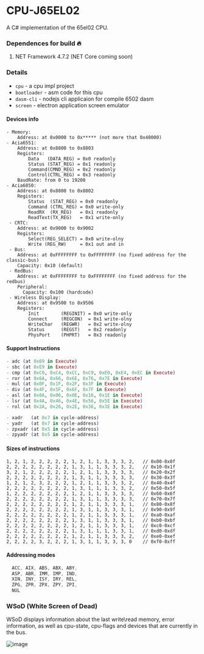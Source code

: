 # CPU-J65EL02
A C# implementation of the 65el02 CPU.


### Dependences for build 🔥
1. NET Framework 4.7.2 (NET Core coming soon)

### Details
- `cpu`           - a cpu impl project
- `bootloader`    - asm code for this cpu
- `dasm-cli`      - nodejs cli applicaion for compile 6502 dasm
- `screen`        - electron application screen emulator 

#### Devices info
```CSharp
- Memory:
    Address: at 0x0000 to 0x***** (not more that 0x40000) 
- Acia6551:
    Address: at 0x8800 to 0x8803
    Registers:
        Data   (DATA_REG) = 0x0 readonly
        Status (STAT_REG) = 0x1 readonly
        Command(CMND_REG) = 0x2 readonly
        Control(CTRL_REG) = 0x3 readonly
    BaudRate: from 0 to 19200
- Acia6850:
    Address: at 0x8800 to 0x8802
    Registers:
        Status  (STAT_REG) = 0x0 readonly
        Command (CTRL_REG) = 0x0 write-only
        ReadRX  (RX_REG)   = 0x1 readonly
        ReadText(TX_REG)   = 0x1 write-only
 - CRTC:
    Address: at 0x9000 to 0x9002
    Registers:
        Select(REG_SELECT) = 0x0 write-olny
        Write (REG_RW)     = 0x1 out and in
 - Bus:
    Address: at 0xFFFFFFFF to 0xFFFFFFFF (no fixed address for the classic-bus)
    Capacity: 0x10 (default)
 - RedBus:
    Address: at 0xFFFFFFFF to 0xFFFFFFFF (no fixed address for the redbus)
    Peripheral:
      Capacity: 0x100 (hardcode)
 - Wireless Display:
    Address: at 0x9500 to 0x9506
    Registers:
        Init        (REGINIT) = 0x0 write-only
        Connect     (REGCON)  = 0x1 write-olny
        WriteChar   (REGWR)   = 0x2 write-olny
        Status      (REGST)   = 0x2 readonly
        PhysPort    (PHPRT)   = 0x3 readonly
```

#### Support Instructions   
```elixir
- adc (at 0x69 in Execute)
- sbc (at 0xE9 in Execute)
- cmp (at 0xC0, 0xC4, 0xCC, 0xC9, 0xE0, 0xE4, 0xEC in Execute)
- ror (at 0x6A, 0x66, 0x6E, 0x76, 0x7E in Execute)
- mul (at 0x0F, 0x1F, 0x2F, 0x3F in Execute)
- div (at 0x4F, 0x5F, 0x6F, 0x7F in Execute)
- asl (at 0x0A, 0x06, 0x0E, 0x16, 0x1E in Execute)
- lsr (at 0x4A, 0x46, 0x4E, 0x56, 0x5E in Execute)
- rol (at 0x2A, 0x26, 0x2E, 0x36, 0x3E in Execute)

- xadr   (at 0x7 in cycle-address)
- yadr   (at 0x7 in cycle-address)
- zpxadr (at 0x5 in cycle-address)
- zpyadr (at 0x5 in cycle-address)
```

#### Sizes of instructions
```CSharp
1, 2, 1, 2, 2, 2, 2, 2, 1, 2, 1, 1, 3, 3, 3, 2,   // 0x00-0x0f
2, 2, 2, 2, 2, 2, 2, 2, 1, 3, 1, 1, 3, 3, 3, 2,   // 0x10-0x1f
3, 2, 1, 2, 2, 2, 2, 2, 1, 2, 1, 1, 3, 3, 3, 3,   // 0x20-0x2f
2, 2, 2, 2, 2, 2, 2, 2, 1, 3, 1, 1, 3, 3, 3, 3,   // 0x30-0x3f
1, 2, 1, 2, 3, 2, 2, 2, 1, 2, 1, 1, 3, 3, 3, 2,   // 0x40-0x4f
2, 2, 2, 2, 2, 2, 2, 2, 1, 3, 1, 1, 1, 3, 3, 2,   // 0x50-0x5f
1, 2, 2, 2, 2, 2, 2, 2, 1, 2, 1, 1, 3, 3, 3, 3,   // 0x60-0x6f
2, 2, 2, 2, 2, 2, 2, 2, 1, 3, 1, 1, 3, 3, 3, 3,   // 0x70-0x7f
2, 2, 2, 2, 2, 2, 2, 2, 1, 2, 1, 1, 3, 3, 3, 1,   // 0x80-0x8f
2, 2, 2, 2, 2, 2, 2, 2, 1, 3, 1, 1, 3, 3, 3, 1,   // 0x90-0x9f
2, 2, 2, 2, 2, 2, 2, 2, 1, 2, 1, 1, 3, 3, 3, 1,   // 0xa0-0xaf
2, 2, 2, 2, 2, 2, 2, 2, 1, 3, 1, 1, 3, 3, 3, 1,   // 0xb0-0xbf
2, 2, 2, 2, 2, 2, 2, 2, 1, 2, 1, 1, 3, 3, 3, 1,   // 0xc0-0xcf
2, 2, 2, 2, 2, 2, 2, 2, 1, 3, 1, 1, 1, 3, 3, 1,   // 0xd0-0xdf
2, 2, 2, 2, 2, 2, 2, 2, 1, 2, 1, 1, 3, 3, 3, 2,   // 0xe0-0xef
2, 2, 2, 2, 3, 2, 2, 2, 1, 3, 1, 1, 3, 3, 3, 0    // 0xf0-0xff
```

#### Addressing modes
```asm
  ACC, AIX, ABS, ABX, ABY,
  ASP, ABR, IMM, IMP, IND,
  XIN, INY, ISY, IRY, REL,
  ZPG, ZPR, ZPX, ZPY, ZPI,
  NUL
```

### WSoD  (White Screen of Dead)

WSoD displays information about the last write\read memory, error information, as well as cpu-state, cpu-flags and devices that are currently in the bus. 

![image](https://user-images.githubusercontent.com/13326808/44694240-0e24fa00-aa75-11e8-8a41-4c035b71ea48.png)
